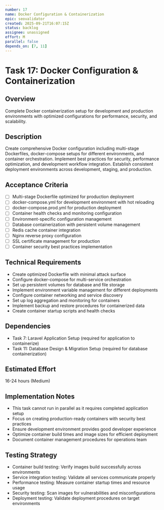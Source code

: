 ```yaml
---
number: 17
name: Docker Configuration & Containerization
epic: seovalidator
created: 2025-09-21T16:07:15Z
status: backlog
assignee: unassigned
effort: M
parallel: false
depends_on: [7, 11]
---
```


# Task 17: Docker Configuration & Containerization

## Overview
Complete Docker containerization setup for development and production environments with optimized configurations for performance, security, and scalability.

## Description
Create comprehensive Docker configuration including multi-stage Dockerfiles, docker-compose setups for different environments, and container orchestration. Implement best practices for security, performance optimization, and development workflow integration. Establish consistent deployment environments across development, staging, and production.

## Acceptance Criteria
- [ ] Multi-stage Dockerfile optimized for production deployment
- [ ] docker-compose.yml for development environment with hot reloading
- [ ] docker-compose.prod.yml for production deployment
- [ ] Container health checks and monitoring configuration
- [ ] Environment-specific configuration management
- [ ] Database containerization with persistent volume management
- [ ] Redis cache container integration
- [ ] Nginx reverse proxy configuration
- [ ] SSL certificate management for production
- [ ] Container security best practices implementation

## Technical Requirements
- Create optimized Dockerfile with minimal attack surface
- Configure docker-compose for multi-service orchestration
- Set up persistent volumes for database and file storage
- Implement environment variable management for different deployments
- Configure container networking and service discovery
- Set up log aggregation and monitoring for containers
- Implement backup and restore procedures for containerized data
- Create container startup scripts and health checks

## Dependencies
- Task 7: Laravel Application Setup (required for application to containerize)
- Task 11: Database Design & Migration Setup (required for database containerization)

## Estimated Effort
16-24 hours (Medium)

## Implementation Notes
- This task cannot run in parallel as it requires completed application setup
- Focus on creating production-ready containers with security best practices
- Ensure development environment provides good developer experience
- Optimize container build times and image sizes for efficient deployment
- Document container management procedures for operations team

## Testing Strategy
- Container build testing: Verify images build successfully across environments
- Service integration testing: Validate all services communicate properly
- Performance testing: Measure container startup times and resource usage
- Security testing: Scan images for vulnerabilities and misconfigurations
- Deployment testing: Validate deployment procedures on target environments
